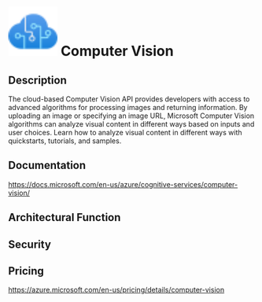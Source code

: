 # <img src ="../img/Computer Vision.svg" width=100 /> Computer Vision                 



## Description										
The cloud-based Computer Vision API provides developers with access to advanced algorithms for processing images and returning information. By uploading an image or specifying an image URL, Microsoft Computer Vision algorithms can analyze visual content in different ways based on inputs and user choices. Learn how to analyze visual content in different ways with quickstarts, tutorials, and samples.





## Documentation
https://docs.microsoft.com/en-us/azure/cognitive-services/computer-vision/



## Architectural Function




## Security




## Pricing
https://azure.microsoft.com/en-us/pricing/details/computer-vision



